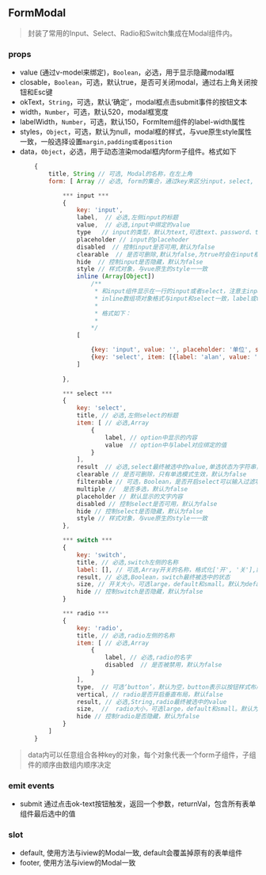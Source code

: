 ## FormModal
> 封装了常用的Input、Select、Radio和Switch集成在Modal组件内。
### props

* value (通过v-model来绑定)，`Boolean`，必选，用于显示隐藏modal框
* closable，`Boolean`，可选，默认true，是否可关闭modal，通过右上角关闭按钮和Esc键
* okText，`String`，可选，默认‘确定’，modal框点击submit事件的按钮文本
* width，`Number`，可选，默认520，modal框宽度
* labelWidth，`Number`，可选，默认150，FormItem组件的label-width属性
* styles，`Object`，可选，默认为null，modal框的样式，与vue原生style属性一致，一般选择设置`margin,padding或者position`  
* data，`Object`，必选，用于动态渲染modal框内form子组件。格式如下
    ```javascript
        {
            title, String // 可选, Modal的名称，在左上角
            form: [ Array // 必选, form的集合，通过key来区分input，select, radio和switch

                *** input ***
                {   
                    key: 'input',
                    label,  // 必选,左侧input的标题
                    value,  // 必选,input中绑定的value
                    type   // input的类型，默认为text,可选text、password、textarea、url、email、date
                    placeholder // input的placehoder
                    disabled  // 控制input是否可用,默认为false
                    clearable  // 是否可删除,默认为false,为true时会在input框内显示一个可以删除的icon
                    hide  // 控制input是否隐藏，默认为false
                    style // 样式对象，与vue原生的style一一致
                    inline (Array[Object])  
                        /**
                         * 和input组件显示在一行的input或者select，注意主input.style.width必须设置,否则input默认为宽度100%。
                         * inline数组项对象格式与input和select一致，label或title不需要。
                         * 
                         * 格式如下：
                         * 
                        */
                    [

                        {key: 'input', value: '', placeholder: '单位', style:{width: '100px'}},
                        {key: 'select', item: [{label: 'alan', value: 'alan'}], result: '', placeholder: '请选择名称', style:{width: '100px'}}
                    ]
                        
                },

                *** select ***
                {
                    key: 'select',
                    title, // 必选,左侧select的标题
                    item: [ // 必选,Array
                        {
                            label, // option中显示的内容
                            value  // option中与label对应绑定的值
                        }
                    ],
                    result  // 必选,select最终被选中的value,单选状态为字符串，多选状态必须为数组
                    clearable // 是否可删除，只有单选模式生效，默认为false
                    filterable // 可选，Boolean，是否开启select可以输入过滤功能，只对select生效，默认为false
                    multiple //  是否多选，默认为false
                    placeholder // 默认显示的文字内容
                    disabled // 控制select是否可用，默认为false
                    hide // 控制select是否隐藏，默认为false
                    style // 样式对象，与vue原生的style一一致
                },

                *** switch ***
                {
                    key: 'switch',
                    title, // 必选,switch左侧的名称
                    label: [], // 可选,Array开关的名称，格式化['开', '关'],默认为空字符串
                    result, // 必选,Boolean，switch最终被选中的状态
                    size, // 开关大小，可选large，default和small。默认为default
                    hide // 控制switch是否隐藏，默认为false
                }

                *** radio ***
                {
                    key: 'radio',
                    title, // 必选,radio左侧的名称
                    item: [ // 必选,Array
                        {
                            label, // 必选,radio的名字
                            disabled  // 是否被禁用，默认为false
                        }
                    ],
                    type,  // 可选‘button’，默认为空，button表示以按钮样式布局
                    vertical, // radio是否开启垂直布局，默认false
                    result, // 必选,String,radio最终被选中的value 
                    size,  //  radio大小，可选large，default和small。默认为default
                    hide // 控制radio是否隐藏，默认为false
                }
            ]
        }
    ```
> data内可以任意组合各种key的对象，每个对象代表一个form子组件，子组件的顺序由数组内顺序决定

### emit events
* submit 通过点击ok-text按钮触发，返回一个参数，returnVal，包含所有表单组件最后选中的值

### slot
* default, 使用方法与iview的Modal一致, default会覆盖掉原有的表单组件
* footer, 使用方法与iview的Modal一致 